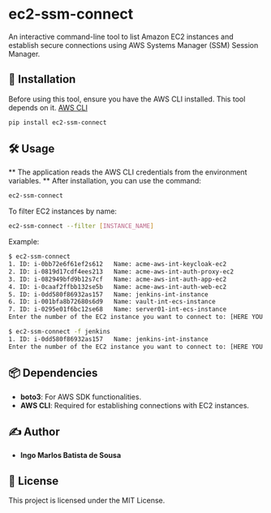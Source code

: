 # ec2-ssm-connect

An interactive command-line tool to list Amazon EC2 instances and establish secure connections using AWS Systems Manager (SSM) Session Manager.


## 🚀 Installation

Before using this tool, ensure you have the AWS CLI installed. This tool depends on it. [AWS CLI](https://docs.aws.amazon.com/cli/latest/userguide/getting-started-install.html)

``` bash
pip install ec2-ssm-connect
```

## 🛠 Usage
** The application reads the AWS CLI credentials from the environment variables. **
After installation, you can use the command:

``` bash
ec2-ssm-connect
```

To filter EC2 instances by name:

``` bash
ec2-ssm-connect --filter [INSTANCE_NAME]
```

Example:

``` bash
$ ec2-ssm-connect
1. ID: i-0bb72e6f61ef2s612   Name: acme-aws-int-keycloak-ec2
2. ID: i-0819d17cdf4ees213   Name: acme-aws-int-auth-proxy-ec2
3. ID: i-082949bfd9b12s7cf   Name: acme-aws-int-auth-app-ec2
4. ID: i-0caaf2ffbb132se5b   Name: acme-aws-int-auth-web-ec2
5. ID: i-0dd580f86932as157   Name: jenkins-int-instance
6. ID: i-001bfa8b72680s6d9   Name: vault-int-ecs-instance
7. ID: i-0295e01f6bc12se68   Name: server01-int-ecs-instance
Enter the number of the EC2 instance you want to connect to: [HERE YOU ENTER THE NUMBER OF THE INSTANCE YOU WANT TO CONNECT TO, IN THIS CASE 1 TO 7]

$ ec2-ssm-connect -f jenkins
1. ID: i-0dd580f86932as157   Name: jenkins-int-instance
Enter the number of the EC2 instance you want to connect to: [HERE YOU ENTER THE NUMBER OF THE INSTANCE YOU WANT TO CONNECT TO, IN THIS CASE ONLY 1 IS POSSIBLE]
```




## 📦 Dependencies

- **boto3**: For AWS SDK functionalities.
- **AWS CLI**: Required for establishing connections with EC2 instances.

## ✍️ Author

- **Ingo Marlos Batista de Sousa**

## 📜 License

This project is licensed under the MIT License.





